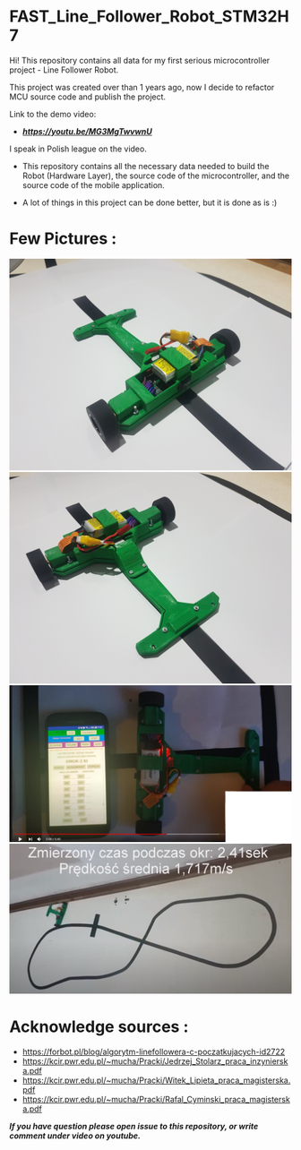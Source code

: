 # FAST_Line_Follower_Robot_STM32H7
Hi!
This repository contains all data for my first serious microcontroller project - Line Follower Robot.

This project was created over than 1 years ago, now I decide to refactor MCU source code and publish the project.

Link to the demo video: 
* **_https://youtu.be/MG3MgTwvwnU_**

I speak in Polish league on the video.

* This repository contains all the necessary data needed to build the Robot (Hardware Layer), the source code of the microcontroller, and the source code of the mobile application.

* A lot of things in this project can be done better, but it is done as is :)

# Few Pictures :
![RobotPic1](https://github.com/trteodor/FAST_Line_Follower_STM32H7/blob/master/Pictures/20210125_161132.jpg)
![RobotPic2](https://github.com/trteodor/FAST_Line_Follower_STM32H7/blob/master/Pictures/20210125_161158.jpg)
![ApkaiRobot](https://github.com/trteodor/FAST_Line_Follower_STM32H7/blob/master/Pictures/ApkaiRobot.PNG)
![NaTorze](https://github.com/trteodor/FAST_Line_Follower_STM32H7/blob/master/Pictures/NaTorze.PNG)

# Acknowledge sources :
* https://forbot.pl/blog/algorytm-linefollowera-c-poczatkujacych-id2722
* https://kcir.pwr.edu.pl/~mucha/Pracki/Jedrzej_Stolarz_praca_inzynierska.pdf
* https://kcir.pwr.edu.pl/~mucha/Pracki/Witek_Lipieta_praca_magisterska.pdf
* https://kcir.pwr.edu.pl/~mucha/Pracki/Rafal_Cyminski_praca_magisterska.pdf

**_If you have question please open issue to this repository, or write comment under video on youtube._**
